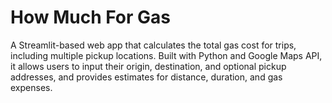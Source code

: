 # How Much For Gas
A Streamlit-based web app that calculates the total gas cost for trips, including multiple pickup locations. Built with Python and Google Maps API, it allows users to input their origin, destination, and optional pickup addresses, and provides estimates for distance, duration, and gas expenses.
